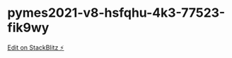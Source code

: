 # pymes2021-v8-hsfqhu-4k3-77523-fik9wy

[Edit on StackBlitz ⚡️](https://stackblitz.com/edit/pymes2021-v8-hsfqhu-4k3-77523-fik9wy)